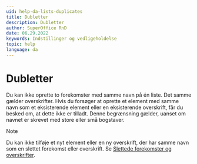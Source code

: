```yaml
---
uid: help-da-lists-duplicates
title: Dubletter
description: Dubletter
author: SuperOffice RnD
date: 06.29.2022
keywords: Indstillinger og vedligeholdelse
topic: help
language: da
---
```


# Dubletter

Du kan ikke oprette to forekomster med samme navn på én liste. Det samme gælder overskrifter. Hvis du forsøger at oprette et element med samme navn som et eksisterende element eller en eksisterende overskrift, får du besked om, at dette ikke er tilladt. Denne begrænsning gælder, uanset om navnet er skrevet med store eller små bogstaver.

> [!NOTE]
> Du kan ikke tilføje et nyt element eller en ny overskrift, der har samme navn som en slettet forekomst eller overskrift. Se [Slettede forekomster og overskrifter][1].

<!-- Referenced links -->
[1]: organize/deleted-items-and-headings.md

<!-- Referenced images -->
